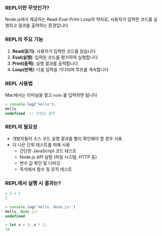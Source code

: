 ### REPL이란 무엇인가?

Node.js에서 제공하는 Read-Eval-Print-Loop의 약자로, 사용자가 입력한 코드를 실행하고 결과를 출력하는 환경입니다

### REPL의 주요 기능

1. **Read(읽기)**: 사용자가 입력한 코드를 읽습니다
2. **Eval(실행)**: 입력된 코드를 평가하여 실행합니다
3. **Print(출력)**: 실행 결과를 출력합니다
4. **Loop(반복)**: 다음 입력을 기다리며 루프를 계속합니다

### REPL 사용법

Mac에서는 터미널을 열고 `node` 를 입력하면 됩니다

```jsx
> console.log("Hello");
Hello
undefined  // 반환값 출력
```

### REPL의 필요성

- 개발자들이 소스 코드 실행 결과를 빨리 확인해야 할 경우 사용
- 더 나은 단위 테스트를 위해 사용
    - 간단한 JavaScript 코드 테스트
    - Node.js API 실험 (파일 시스템, HTTP 등)
    - 변수 값 확인 및 디버깅
    - 즉석에서 함수 및 로직 테스트

### REPL에서 실행 시 결과는?

```jsx
> 1 + 1
2

> console.log('Hello, Node.js!')
Hello, Node.js!
undefined

> let x = 5; x * 2;
10
```

